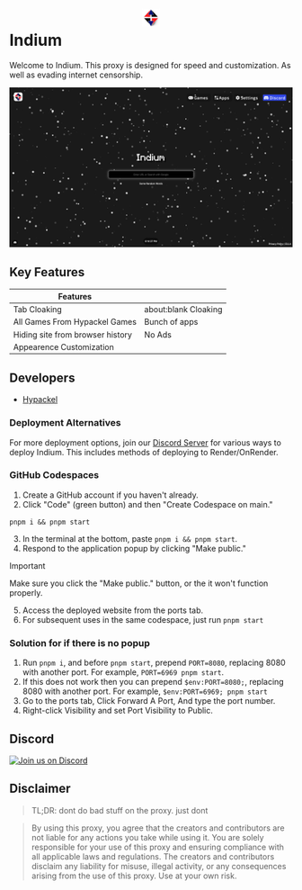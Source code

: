 # <center><img style="width: 2rem;margin-top: 200px;" src="/static/app.png"></center> Indium

Welcome to Indium. This proxy is designed for speed and customization. As well as evading internet censorship.

![image info](./static/assets/img/readme.png)

## Key Features

| Features||
| -------- | ------- |
| Tab Cloaking  | about:blank Cloaking  |
| All Games From Hypackel Games | Bunch of apps |
| Hiding site from browser history| No Ads|
| Appearence Customization |

## Developers

- [Hypackel](https://github.com/Hypackel)

### Deployment Alternatives

For more deployment options, join our [Discord Server](https://discord.gg/N3AY3bP7v5) for various ways to deploy Indium.
This includes methods of deploying to Render/OnRender.

### GitHub Codespaces

1. Create a GitHub account if you haven't already.
2. Click "Code" (green button) and then "Create Codespace on main."

```
pnpm i && pnpm start
```

3. In the terminal at the bottom, paste `pnpm i && pnpm start`.
4. Respond to the application popup by clicking "Make public."
> [!IMPORTANT]
> Make sure you click the "Make public." button, or the it won't function properly.
5. Access the deployed website from the ports tab.
6. For subsequent uses in the same codespace, just run `pnpm start`

### Solution for if there is no popup

1. Run `pnpm i`, and before `pnpm start`, prepend `PORT=8080`, replacing 8080 with another port. For example, `PORT=6969 pnpm start`.
2. If this does not work then you can prepend `$env:PORT=8080;`, replacing 8080 with another port. For example, `$env:PORT=6969; pnpm start`
3. Go to the ports tab, Click Forward A Port, And type the port number.
4. Right-click Visibility and set Port Visibility to Public.

## Discord

[![Join us on Discord](https://invidget.switchblade.xyz/ymUdFb9r8x?theme=dark)](https://discord.hypackel.com) 


## Disclaimer

> TL;DR: dont do bad stuff on the proxy. just dont

> By using this proxy, you agree that the creators and contributors are not liable for any actions you take while using it. You are solely responsible for your use of this proxy and ensuring compliance with all applicable laws and regulations. The creators and contributors disclaim any liability for misuse, illegal activity, or any consequences arising from the use of this proxy. Use at your own risk. 

